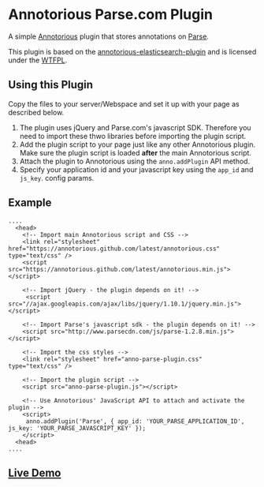 # Annotorious Parse.com Plugin

A simple [Annotorious](https://github.com/annotorious/annotorious) plugin that stores annotations on [Parse](http://parseplatform.org).

This plugin is based on the [annotorious-elasticsearch-plugin](https://github.com/annotorious/annotorious-elasticsearch-plugin) and is licensed under the [WTFPL](https://en.wikipedia.org/wiki/WTFPL).

## Using this Plugin

Copy the files to your server/Webspace and set it up with your page as described below.

1. The plugin uses jQuery and Parse.com's javascript SDK. Therefore you need to import these thwo libraries before importing the plugin script.
2. Add the plugin script to your page just like any other Annotorious plugin. Make sure the plugin script is
   loaded __after__ the main Annotorious script.
3. Attach the plugin to Annotorious using the ``anno.addPlugin`` API method.
4. Specify your application id and your javascript key  using the ``app_id`` and ``js_key``. config params.

## Example

    ....
      <head>
        <!-- Import main Annotorious script and CSS -->
        <link rel="stylesheet" href="https://annotorious.github.com/latest/annotorious.css" type="text/css" />
        <script src="https://annotorious.github.com/latest/annotorious.min.js"></script>
        
        <!-- Import jQuery - the plugin depends on it! -->
         <script src="//ajax.googleapis.com/ajax/libs/jquery/1.10.1/jquery.min.js"></script>

        <!-- Import Parse's javascript sdk - the plugin depends on it! -->
        <script src="http://www.parsecdn.com/js/parse-1.2.8.min.js"></script>
        
        <!-- Import the css styles -->
        <link rel="stylesheet" href="anno-parse-plugin.css" type="text/css" /> 

        <!-- Import the plugin script -->
        <script src="anno-parse-plugin.js"></script>
        
        <!-- Use Annotorious' JavaScript API to attach and activate the plugin -->
        <script>
         anno.addPlugin('Parse', { app_id: 'YOUR_PARSE_APPLICATION_ID', js_key: 'YOUR_PARSE_JAVASCRIPT_KEY' });
        </script>
      <head>
    ....

## [Live Demo](https://dommmel.github.io/annotorious-parse-plugin)

    
